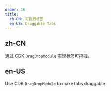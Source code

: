 ```yaml
---
order: 16
title:
  zh-CN: 可拖拽标签
  en-US: Draggable Tabs
---
```


## zh-CN

通过 CDK `DragDropModule` 实现标签可拖拽。

## en-US

Use CDK `DragDropModule` to make tabs draggable.